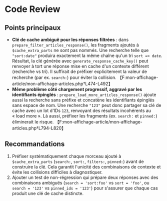 # Code Review

## Points principaux

- **Clé de cache ambiguë pour les réponses filtrées** : dans `prepare_filter_articles_response()`, les fragments ajoutés à `$cache_extra_parts` ne sont pas nommés. Une recherche telle que `"sort:date"` produira exactement la même chaîne qu'un tri `sort => date`. Résultat, la clé générée avec `generate_response_cache_key()` peut renvoyer à tort une réponse mise en cache d'un contexte différent (recherche vs tri). Il suffirait de préfixer explicitement la valeur de recherche (par ex. `search:`) pour éviter la collision. 【F:mon-affichage-article/mon-affichage-articles.php†L474-L492】
- **Même problème côté chargement progressif, aggravé par les identifiants épinglés** : `prepare_load_more_articles_response()` ajoute aussi la recherche sans préfixe et concatène les identifiants épinglés sans espace de nom. Une recherche `"123"` peut donc partager sa clé de cache avec un lot d'IDs `123`, renvoyant des résultats incohérents au « load more ». Là aussi, préfixer les fragments (ex. `search:` et `pinned:`) éliminerait le risque. 【F:mon-affichage-article/mon-affichage-articles.php†L794-L820】

## Recommandations

1. Préfixer systématiquement chaque morceau ajouté à `$cache_extra_parts` (`search:`, `sort:`, `filters:`, `pinned:`) avant de construire la clé. Cela garantit l'unicité des combinaisons de contexte et évite les collisions difficiles à diagnostiquer.
2. Ajouter un test de non-régression qui prépare deux réponses avec des combinaisons ambiguës (`search = 'sort:foo'` vs `sort = 'foo'`, ou `search = '123'` vs `pinned_ids = '123'`) pour s'assurer que chaque cas produit une clé de cache distincte.

